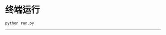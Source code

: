 # 终端运行

```shell
python run.py
```
***************************************************************************************************************************************************************************************************************************************************************************************************************************